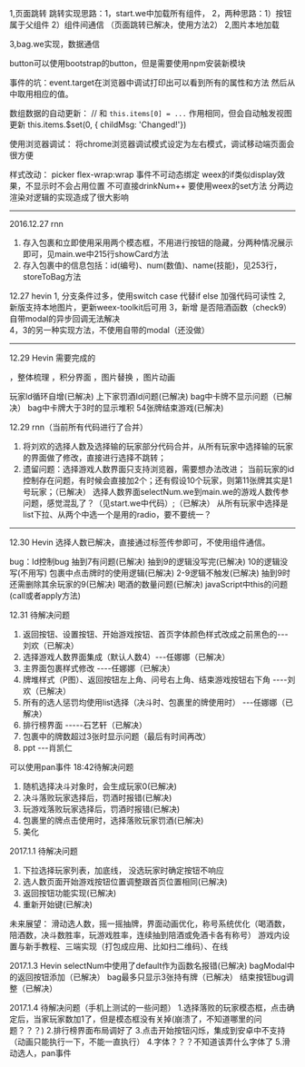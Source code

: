1,页面跳转
  跳转实现思路：1，start.we中加载所有组件，
                2，两种思路：1）按钮属于父组件
                             2）组件间通信 
               （页面跳转已解决，使用方法2）
2,图片本地加载

3,bag.we实现，数据通信
  
  button可以使用bootstrap的button，但是需要使用npm安装新模块

  事件的坑：event.target在浏览器中调试打印出可以看到所有的属性和方法
            然后从中取用相应的值。

  数组数据的自动更新：
    // 和 `this.items[0] = ...` 作用相同，但会自动触发视图更新
    this.items.$set(0, { childMsg: 'Changed!'})

  使用浏览器调试：
    将chrome浏览器调试模式设定为左右模式，调试移动端页面会很方便

  样式改动： picker flex-wrap:wrap
  事件不可动态绑定
  weex的if类似display效果，不显示时不会占用位置
  不可直接drinkNum++ 要使用weex的set方法
  分两边渲染对逻辑的实现造成了很大影响
**************************************************************************************************

2016.12.27 rnn
1. 存入包裹和立即使用采用两个模态框，不用进行按钮的隐藏，分两种情况展示即可，见main.we中215行showCard方法
2. 存入包裹中的信息包括：id(编号)、num(数值)、name(技能)，见253行，storeToBag方法

12.27 hevin
1, 分支条件过多，使用switch case 代替if else 加强代码可读性
2, 新版支持本地图片，更新weex-toolkit后可用
3，新增 是否陪酒函数（check9）  自带modal的异步回调无法解决  
4，3的另一种实现方法，不使用自带的modal（还没做）

****************************************************************************************************
12.29 Hevin 需要完成的

，整体梳理
，积分界面
，图片替换 
，图片动画

玩家Id循环自增(已解决)
上下家罚酒Id问题(已解决)
bag中卡牌不显示问题（已解决）
bag中卡牌大于3时的显示堆积
54张牌结束游戏(已解决)

12.29 rnn（当前所有代码进行了合并）
1. 将刘欢的选择人数及选择输的玩家部分代码合并，从所有玩家中选择输的玩家的界面做了修改，直接进行选择不跳转；
2. 遗留问题：选择游戏人数界面只支持浏览器，需要想办法改进；
            当前玩家的id控制存在问题，有时候会直接加2个；还有假设10个玩家，则第11张牌其实是1号玩家；（已解决）
            选择人数界面selectNum.we到main.we的游戏人数传参问题，感觉混乱了？（见start.we中代码）;（已解决）
            从所有玩家中选择是list下拉、从两个中选一个是用的radio，要不要统一？
********************************************************************************************

12.30 Hevin 
选择人数已解决，直接通过标签传参即可，不使用组件通信。

bug：Id控制bug 抽到7有问题(已解决) 抽到9的逻辑没写完(已解决) 10的逻辑没写(不用写)
      包裹中点击牌时的使用逻辑(已解决) 2-9逻辑不触发(已解决) 抽到9时还需删除其余玩家的9(已解决)
      喝酒的数量问题(已解决) javaScript中this的问题(call或者apply方法)

12.31 待解决问题
1. 返回按钮、设置按钮、开始游戏按钮、首页字体颜色样式改成之前黑色的---刘欢（已解决）
2. 选择游戏人数界面集成（默认人数4）---任娜娜（已解决）
3. 主界面包裹样式修改 ----任娜娜（已解决）
4. 牌堆样式（P图）、返回按钮左上角、问号右上角、结束游戏按钮右下角 ----刘欢（已解决）
4. 所有的选人惩罚均使用list选择（决斗时、包裹里的牌使用时） ---任娜娜（已解决）
5. 排行榜界面 -----石艺轩（已解决）
6. 包裹中的牌数超过3张时显示问题（最后有时间再改）
7. ppt ---肖凯仁




可以使用pan事件
18:42待解决问题
1. 随机选择决斗对象时，会生成玩家0(已解决)
2. 决斗落败玩家选择后，罚酒时报错(已解决)
3. 玩游戏落败玩家选择后，罚酒时报错(已解决)
4. 包裹里的牌点击使用时，选择落败玩家罚酒(已解决)
5. 美化



2017.1.1 待解决问题
1. 下拉选择玩家列表，加底线， 没选玩家时确定按钮不响应
2. 选人数页面开始游戏按钮位置调整跟首页位置相同(已解决)
3. 返回按钮功能实现(已解决)
4. 重新开始键(已解决)

未来展望：
滑动选人数，摇一摇抽牌，界面动画优化，称号系统优化（喝酒数，陪酒数，决斗数胜率，玩游戏胜率，连续抽到陪酒或免酒卡各有称号）
游戏内设置与新手教程、三端实现（打包成应用、比如扫二维码）、在线

2017.1.3 Hevin
selectNum中使用了default作为函数名报错(已解决)
bagModal中的返回按钮添加（已解决）
bag最多只显示3张持有牌（已解决）
结束按钮bug调整（已解决）

2017.1.4 待解决问题（手机上测试的一些问题）
1.选择落败的玩家模态框，点击确定后，当家玩家数加1了，但是模态框没有关掉(崩溃了，不知道哪里的问题？？？)
2.排行榜界面布局调好了
3.点击开始按钮闪烁，集成到安卓中不支持（动画只能执行一下，不能一直执行）
4.字体？？？不知道该弄什么字体了
5.滑动选人，pan事件

